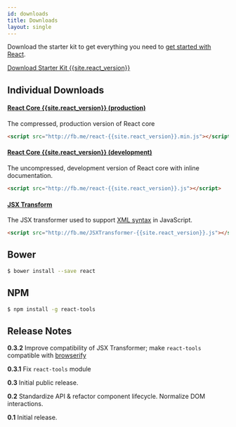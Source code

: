 ```yaml
---
id: downloads
title: Downloads
layout: single
---
```

Download the starter kit to get everything you need to
[get started with React](/react/docs/getting-started.html).

<div class="buttons-unit downloads">
  <a href="/react/downloads/react-{{site.react_version}}.zip" class="button">
    Download Starter Kit {{site.react_version}}
  </a>
</div>

## Individual Downloads

#### <a href="http://fb.me/react-{{site.react_version}}.min.js">React Core {{site.react_version}} (production)</a>
The compressed, production version of React core

```html
<script src="http://fb.me/react-{{site.react_version}}.min.js"></script>
```

#### <a href="http://fb.me/react-{{site.react_version}}.js">React Core {{site.react_version}} (development)</a>
The uncompressed, development version of React core with inline documentation.

```html
<script src="http://fb.me/react-{{site.react_version}}.js"></script>
```

#### <a href="http://fb.me/JSXTransformer-{{site.react_version}}.js">JSX Transform</a>
The JSX transformer used to support [XML syntax](/react/docs/syntax.html) in JavaScript.

```html
<script src="http://fb.me/JSXTransformer-{{site.react_version}}.js"></script>
```

## Bower

```sh
$ bower install --save react
```

## NPM

```sh
$ npm install -g react-tools
```

## Release Notes

**0.3.2** Improve compatibility of JSX Transformer; make `react-tools` compatible with [browserify](https://github.com/substack/node-browserify)

**0.3.1** Fix `react-tools` module

**0.3** Initial public release.

**0.2** Standardize API & refactor component lifecycle. Normalize DOM interactions.

**0.1** Initial release.
